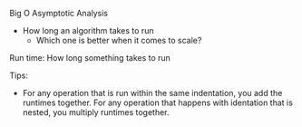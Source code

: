 Big O Asymptotic Analysis

- How long an algorithm takes to run
  - Which one is better when it comes to scale?

Run time: How long something takes to run

Tips:

- For any operation that is run within the same indentation, you add the runtimes together. For any operation that happens with identation that is nested, you multiply runtimes together.
